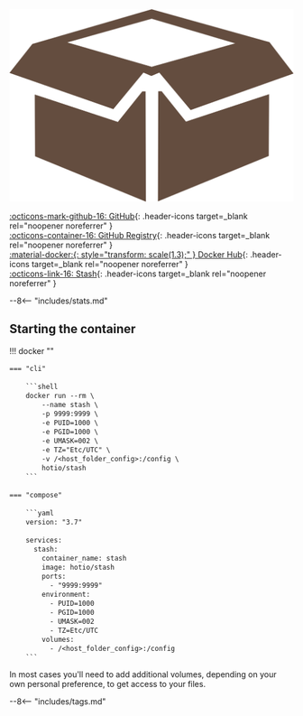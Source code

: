 <div class="image-logo"><img src="/img/image-logos/stash.svg" alt="logo"></div>

[:octicons-mark-github-16: GitHub](https://github.com/hotio/stash){: .header-icons target=_blank rel="noopener noreferrer" }  
[:octicons-container-16: GitHub Registry](https://github.com/orgs/hotio/packages/container/package/stash){: .header-icons target=_blank rel="noopener noreferrer" }  
[:material-docker:{: style="transform: scale(1.3);" } Docker Hub](https://hub.docker.com/r/hotio/stash){: .header-icons target=_blank rel="noopener noreferrer" }  
[:octicons-link-16: Stash](https://github.com/stashapp/stash){: .header-icons target=_blank rel="noopener noreferrer" }  

--8<-- "includes/stats.md"

## Starting the container

!!! docker ""

    === "cli"

        ```shell
        docker run --rm \
            --name stash \
            -p 9999:9999 \
            -e PUID=1000 \
            -e PGID=1000 \
            -e UMASK=002 \
            -e TZ="Etc/UTC" \
            -v /<host_folder_config>:/config \
            hotio/stash
        ```

    === "compose"

        ```yaml
        version: "3.7"

        services:
          stash:
            container_name: stash
            image: hotio/stash
            ports:
              - "9999:9999"
            environment:
              - PUID=1000
              - PGID=1000
              - UMASK=002
              - TZ=Etc/UTC
            volumes:
              - /<host_folder_config>:/config
        ```

In most cases you'll need to add additional volumes, depending on your own personal preference, to get access to your files.

--8<-- "includes/tags.md"
